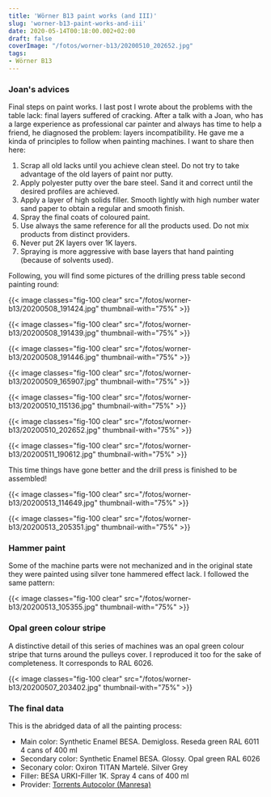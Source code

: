 ```yaml
---
title: 'Wörner B13 paint works (and III)'
slug: 'worner-b13-paint-works-and-iii'
date: 2020-05-14T00:18:00.002+02:00
draft: false
coverImage: "/fotos/worner-b13/20200510_202652.jpg"
tags:
- Wörner B13
---
```



### Joan's advices


Final steps on paint works. I last post I wrote about the problems
with the table lack: final layers suffered of cracking. After a talk
with a Joan, who has a large experience as professional car painter
and always has time to help a friend, he diagnosed the problem: layers
incompatibility. He gave me a kinda of principles to follow when
painting machines. I want to share then here:


1.  Scrap all old lacks until you achieve clean steel. Do not try to
    take advantage of the old layers of paint nor putty.
2.  Apply polyester putty over the bare steel. Sand it and correct
    until the desired profiles are achieved.
3.  Apply a layer of high solids filler. Smooth lightly with high
    number water sand paper to obtain a regular and smooth finish.
4.  Spray the final coats of coloured paint.
5.  Use always the same reference for all the products used. Do not
    mix products from distinct providers.
6.  Never put 2K layers over 1K layers.
7.  Spraying is more aggressive with base layers that hand painting
    (because of solvents used).


Following, you will find some pictures of the drilling press table
second painting round:


{{< image classes="fig-100 clear"  src="/fotos/worner-b13/20200508_191424.jpg" thumbnail-with="75%" >}}

{{< image classes="fig-100 clear"  src="/fotos/worner-b13/20200508_191439.jpg" thumbnail-with="75%" >}}

{{< image classes="fig-100 clear"  src="/fotos/worner-b13/20200508_191446.jpg" thumbnail-with="75%" >}}

{{< image classes="fig-100 clear"  src="/fotos/worner-b13/20200509_165907.jpg" thumbnail-with="75%" >}}

{{< image classes="fig-100 clear"  src="/fotos/worner-b13/20200510_115136.jpg" thumbnail-with="75%" >}}

{{< image classes="fig-100 clear"  src="/fotos/worner-b13/20200510_202652.jpg" thumbnail-with="75%" >}}

{{< image classes="fig-100 clear"  src="/fotos/worner-b13/20200511_190612.jpg" thumbnail-with="75%" >}}

This time things have gone better and the drill press is finished to
be assembled!


{{< image classes="fig-100 clear"  src="/fotos/worner-b13/20200513_114649.jpg" thumbnail-with="75%" >}}

{{< image classes="fig-100 clear"  src="/fotos/worner-b13/20200513_205351.jpg" thumbnail-with="75%" >}}





### Hammer paint


Some of the machine parts were not mechanized and in the original
state they were painted using silver tone hammered effect lack. I
followed the same pattern:


{{< image classes="fig-100 clear"  src="/fotos/worner-b13/20200513_105355.jpg" thumbnail-with="75%" >}}



### Opal green colour stripe


A distinctive detail of this series of machines was an opal green
colour stripe that turns around the pulleys cover. I reproduced it too
for the sake of completeness. It corresponds to RAL 6026.


{{< image classes="fig-100 clear"  src="/fotos/worner-b13/20200507_203402.jpg" thumbnail-with="75%" >}}



### The final data


This is the abridged data of all the painting process:


*   Main color: Synthetic Enamel BESA. Demigloss. Reseda green RAL
    6011 4 cans of 400 ml
*   Secondary color: Synthetic Enamel BESA. Glossy. Opal green RAL 6026
*   Seconary color: Oxiron TITAN Martelé. Silver Grey
*   Filler: BESA URKI-Filler 1K. Spray
    4 cans of 400 ml
*   Provider: [Torrents Autocolor (Manresa)](https://www.torrentsautocolor.es/)
